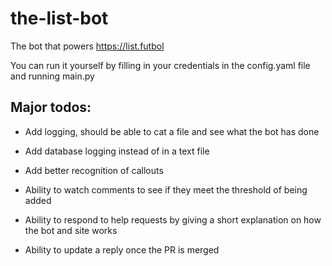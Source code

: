 # the-list-bot

The bot that powers https://list.futbol

You can run it yourself by filling in your credentials in the config.yaml file and running main.py

## Major todos:

- Add logging, should be able to cat a file and see what the bot has done

- Add database logging instead of in a text file

- Add better recognition of callouts

- Ability to watch comments to see if they meet the threshold of being added

- Ability to respond to help requests by giving a short explanation on how the bot and site works

- Ability to update a reply once the PR is merged